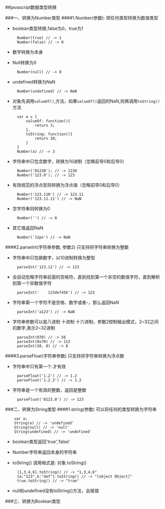 ##javascript数据类型转换

###一、转换为Number类型
####1.Number(参数): 把任何类型转换为数值类型
* boolean类型转换,false为0，true为1

    	Number(true) // -> 1
    	Number(false) // -> 0
	
* 数字转换为本身
* Null转换为0

		Number(null) // -> 0
	
* undefined转换为NaN

		Number(undefined) // -> NaN

* 对象先调用<code>valueOf()</code>,方法，如果<code>valueOf()</code>返回的NaN,则再调用<code>toString()</code>方法
		
		var a = {
			valueOf: function(){
				return 3;
			},
			toString: function(){
				return 10;
			}
		}
		Number(a) // -> 3

* 字符串中只包含数字，转换为10进制（忽略前导0和后导0）

		Number('01230'); // -> 1230
		Number('123.0'); // -> 123

* 有效规范的浮点型则转换为浮点值（忽略前导0和后导0）

		Number('123.110') // -> 123.11
		Number('123.11.11') // -> NaN 

* 空字符串则转换为0

		Number('') // -> 0
		
* 其它值返回NaN

		Number('12px') // -> NaN


####2.parseInt(字符串参数, 参数2) 只支持将字符串转换为整数
* 字符串中只包换数字，以10进制转换为整型

		parseInt('123.12') // -> 123

* 会自动忽略字符串前面的空格符，直到找到第一个非空的数值字符，直到解析到第一个非数值字符
		
		parseInt('    123def456') // -> 123
		
* 字符串第一个字符不是空格、数字或者-，那么返回NaN
	
		parseInt('a123') // -> NaN

* 字符串参数可以是八进制 十进制 十六进制，参数2控制输出模式，2~32之间的数字,表示2~32进制

		parseInt(070) // -> 56
		parseInt(0x70) // -> 112
		parseInt(10, 8) // -> 8

####3.parseFloat(字符串参数) 只支持将字符串转换为浮点数
* 字符串中只有第一个.才有效

		parseFloat('1.2') // -> 1.2
		parseFloat('1.2.3') // -> 1.2

* 字符串是一个有效的整数，返回是整数

		parseFloat('0123.0') // -> 123


###二、转换为String类型
####1.string(参数) 可以将任何的类型转换为字符串
		
		var a;
		String(a) // -> 'undefined'
		String(null) // -> 'null'
		String(undefined) // -> 'undefined'

* boolean类型返回'true','false'
* Number字符串返回本身的字符串
* toString() 调用格式是: 对象.toString()
	
		[1,3,4,6].toString() // -> "1,3,4,6"
		{a:"123",b:"def"}.toString() // -> "[object Object]"
		true.toString() // -> "true"

* null和undefined没有toString()方法，会报错

###三、转换为Boolean类型